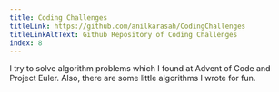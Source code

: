 ```yaml
---
title: Coding Challenges
titleLink: https://github.com/anilkarasah/CodingChallenges
titleLinkAltText: Github Repository of Coding Challenges
index: 8
---
```


I try to solve algorithm problems which I found at Advent of Code and Project Euler. Also, there are some little algorithms I wrote for fun.

